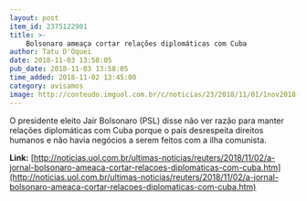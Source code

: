 ```yaml
---
layout: post
item_id: 2375122901
title: >-
    Bolsonaro ameaça cortar relações diplomáticas com Cuba
author: Tatu D'Oquei
date: 2018-11-03 13:58:05
pub_date: 2018-11-03 13:58:05
time_added: 2018-11-02 13:45:00
category: avisamos
image: http://conteudo.imguol.com.br/c/noticias/23/2018/11/01/1nov2018---o-presidente-eleito-jair-bolsonaro-psl-da-entrevista-no-dia-em-que-o-juiz-sergio-moro-aceitou-ser-seu-ministro-1541102858180_956x500.jpg
---
```


O presidente eleito Jair Bolsonaro (PSL) disse não ver razão para manter relações diplomáticas com Cuba porque o país desrespeita direitos humanos e não havia negócios a serem feitos com a ilha comunista.

**Link:** [http://noticias.uol.com.br/ultimas-noticias/reuters/2018/11/02/a-jornal-bolsonaro-ameaca-cortar-relacoes-diplomaticas-com-cuba.htm](http://noticias.uol.com.br/ultimas-noticias/reuters/2018/11/02/a-jornal-bolsonaro-ameaca-cortar-relacoes-diplomaticas-com-cuba.htm)

